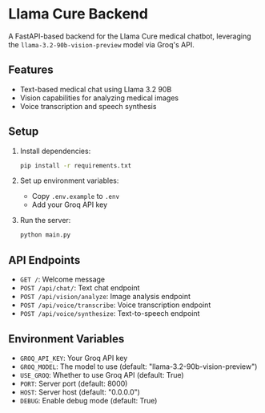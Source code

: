 # Llama Cure Backend

A FastAPI-based backend for the Llama Cure medical chatbot, leveraging the `llama-3.2-90b-vision-preview` model via Groq's API.

## Features

- Text-based medical chat using Llama 3.2 90B
- Vision capabilities for analyzing medical images
- Voice transcription and speech synthesis

## Setup

1. Install dependencies:
   ```bash
   pip install -r requirements.txt
   ```

2. Set up environment variables:
   - Copy `.env.example` to `.env`
   - Add your Groq API key

3. Run the server:
   ```bash
   python main.py
   ```

## API Endpoints

- `GET /`: Welcome message
- `POST /api/chat/`: Text chat endpoint
- `POST /api/vision/analyze`: Image analysis endpoint
- `POST /api/voice/transcribe`: Voice transcription endpoint
- `POST /api/voice/synthesize`: Text-to-speech endpoint

## Environment Variables

- `GROQ_API_KEY`: Your Groq API key
- `GROQ_MODEL`: The model to use (default: "llama-3.2-90b-vision-preview")
- `USE_GROQ`: Whether to use Groq API (default: True)
- `PORT`: Server port (default: 8000)
- `HOST`: Server host (default: "0.0.0.0")
- `DEBUG`: Enable debug mode (default: True) 